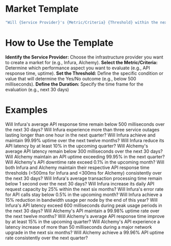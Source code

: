 # Market Template

```c
"Will {Service Provider}'s {Metric/Criteria} {Threshold} within the next {Duration}?"
```

# How to Use the Template
**Identify the Service Provider:** Choose the infrastructure provider you want to create a market for (e.g., Infura, Alchemy).
**Select the Metric/Criteria:** Determine which performance aspect you want to evaluate (e.g., API response time, uptime).
**Set the Threshold:** Define the specific condition or value that will determine the Yes/No outcome (e.g., below 500 milliseconds).
**Define the Duration:** Specify the time frame for the evaluation (e.g., next 30 days)

# Examples

Will Infura's average API response time remain below 500 milliseconds over the next 30 days?
Will Infura experience more than three service outages lasting longer than one hour in the next quarter?
Will Infura achieve and maintain 99.99% uptime over the next twelve months?
Will Infura reduce its API latency by at least 10% in the upcoming quarter?
Will Alchemy's average API latency remain below 300 milliseconds over the next 30 days?
Will Alchemy maintain an API uptime exceeding 99.95% in the next quarter?
Will Alchemy's API downtime rate exceed 0.1% in the upcoming month?
Will both Infura and Alchemy maintain their respective API response time thresholds (<500ms for Infura and <300ms for Alchemy) consistently over the next 30 days?
Will Infura's average transaction processing time remain below 1 second over the next 30 days?
Will Infura increase its daily API request capacity by 25% within the next six months?
Will Infura's error rate for API calls stay below 0.5% in the upcoming month?
Will Infura achieve a 15% reduction in bandwidth usage per node by the end of this year?
Will Infura's API latency exceed 600 milliseconds during peak usage periods in the next 30 days?
Will Alchemy's API maintain a 99.98% uptime rate over the next twelve months?
Will Alchemy's average API response time improve by at least 15% in the upcoming quarter?
Will Alchemy's API experience a latency increase of more than 50 milliseconds during a major network upgrade in the next six months?
Will Alchemy achieve a 99.96% API uptime rate consistently over the next quarter?
